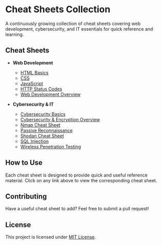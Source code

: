 # Cheat Sheets Collection  

A continuously growing collection of cheat sheets covering web development, cybersecurity, and IT essentials for quick reference and learning.  

## Cheat Sheets  

- **Web Development**  
  - [HTML Basics](html_basics.md)  
  - [CSS](css.md)  
  - [JavaScript](javascript.md)  
  - [HTTP Status Codes](http_status_codes.md)  
  - [Web Development Overview](web_development.md)  

- **Cybersecurity & IT**  
  - [Cybersecurity Basics](cybersecurity_basics.md)  
  - [Cybersecurity & Encryption Overview](cybersecurity_and_encryption_overview.md)  
  - [Nmap Cheat Sheet](nmap.md)  
  - [Passive Reconnaissance](passive_recon.md)  
  - [Shodan Cheat Sheet](shodan_cheat_sheet.md)  
  - [SQL Injection](sql_injection.md)  
  - [Wireless Penetration Testing](wireless_penetration_testing.md)  

## How to Use  

Each cheat sheet is designed to provide quick and useful reference material. Click on any link above to view the corresponding cheat sheet.  

## Contributing  

Have a useful cheat sheet to add? Feel free to submit a pull request!  

## License  

This project is licensed under [MIT License](LICENSE).  

